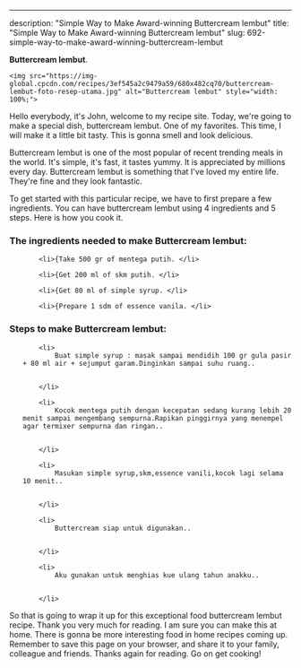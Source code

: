 ---
description: "Simple Way to Make Award-winning Buttercream lembut"
title: "Simple Way to Make Award-winning Buttercream lembut"
slug: 692-simple-way-to-make-award-winning-buttercream-lembut

<p>
	<strong>Buttercream lembut</strong>. 
	
</p>
<p>
	
	<img src="https://img-global.cpcdn.com/recipes/3ef545a2c9479a59/680x482cq70/buttercream-lembut-foto-resep-utama.jpg" alt="Buttercream lembut" style="width: 100%;">
	
	
</p>
<p>
	Hello everybody, it's John, welcome to my recipe site. Today, we're going to make a special dish, buttercream lembut. One of my favorites. This time, I will make it a little bit tasty. This is gonna smell and look delicious.
</p>
	
<p>
	Buttercream lembut is one of the most popular of recent trending meals in the world. It's simple, it's fast, it tastes yummy. It is appreciated by millions every day. Buttercream lembut is something that I've loved my entire life. They're fine and they look fantastic.
</p>
<p>
	
</p>

<p>
To get started with this particular recipe, we have to first prepare a few ingredients. You can have buttercream lembut using 4 ingredients and 5 steps. Here is how you cook it.
</p>

<h3>The ingredients needed to make Buttercream lembut:</h3>

<ol>
	
		<li>{Take 500 gr of mentega putih. </li>
	
		<li>{Get 200 ml of skm putih. </li>
	
		<li>{Get 80 ml of simple syrup. </li>
	
		<li>{Prepare 1 sdm of essence vanila. </li>
	
</ol>
<p>
	
</p>

<h3>Steps to make Buttercream lembut:</h3>

<ol>
	
		<li>
			Buat simple syrup : masak sampai mendidih 100 gr gula pasir + 80 ml air + sejumput garam.Dinginkan sampai suhu ruang..
			
			
		</li>
	
		<li>
			Kocok mentega putih dengan kecepatan sedang kurang lebih 20 menit sampai mengembang sempurna.Rapikan pinggirnya yang menempel agar termixer sempurna dan ringan..
			
			
		</li>
	
		<li>
			Masukan simple syrup,skm,essence vanili,kocok lagi selama 10 menit..
			
			
		</li>
	
		<li>
			Buttercream siap untuk digunakan..
			
			
		</li>
	
		<li>
			Aku gunakan untuk menghias kue ulang tahun anakku..
			
			
		</li>
	
</ol>

<p>
	
</p>

<p>
	So that is going to wrap it up for this exceptional food buttercream lembut recipe. Thank you very much for reading. I am sure you can make this at home. There is gonna be more interesting food in home recipes coming up. Remember to save this page on your browser, and share it to your family, colleague and friends. Thanks again for reading. Go on get cooking!
</p>
